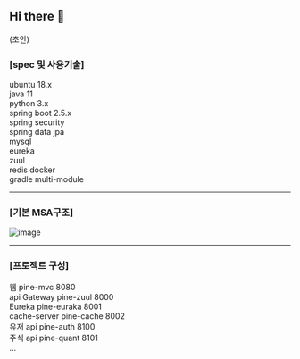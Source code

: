 ## Hi there 👋

<!--

**Here are some ideas to get you started:**

🙋‍♀️ A short introduction - what is your organization all about?
🌈 Contribution guidelines - how can the community get involved?
👩‍💻 Useful resources - where can the community find your docs? Is there anything else the community should know?
🍿 Fun facts - what does your team eat for breakfast?
🧙 Remember, you can do mighty things with the power of [Markdown](https://guides.github.com/features/mastering-markdown/)
-->

(초안)

### [spec 및 사용기술]
              
ubuntu 18.x    
java 11    
python 3.x    
spring boot 2.5.x    
spring security    
spring data jpa    
mysql    
eureka    
zuul  
redis 
docker  
gradle multi-module 
    
---
  
### [기본 MSA구조]  
![image](https://user-images.githubusercontent.com/42536633/135239572-5432cc32-ad2d-4e84-a44f-f0ead9d14715.png)
    
---
### [프로젝트 구성] 

웹             pine-mvc          8080  
api Gateway    pine-zuul        8000  
Eureka         pine-euraka      8001  
cache-server   pine-cache       8002  
유저 api        pine-auth        8100  
주식 api        pine-quant       8101  
... 
  


